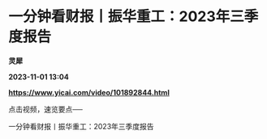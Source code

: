 # 一分钟看财报丨振华重工：2023年三季度报告
**灵犀**

**2023-11-01 13:04**

**https://www.yicai.com/video/101892844.html**

点击视频，速览要点──

一分钟看财报丨振华重工：2023年三季度报告